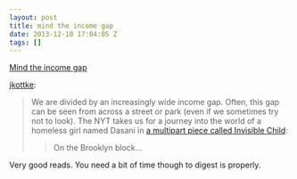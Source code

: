```yaml
---
layout: post
title: mind the income gap
date: 2013-12-10 17:04:05 Z
tags: []
---
```

[Mind the income gap](http://bonus.kottke.org/post/69518988034/mind-the-income-gap)

[jkottke](http://bonus.kottke.org/post/69518988034/mind-the-income-gap):

> We are divided by an increasingly wide income gap. Often, this gap can be seen from across a street or park (even if we sometimes try not to look). The NYT takes us for a journey into the world of a homeless girl named Dasani in [a multipart piece called Invisible Child](http://www.nytimes.com/projects/2013/invisible-child/):
> 
> > On the Brooklyn block…

Very good reads. You need a bit of time though to digest is properly.
